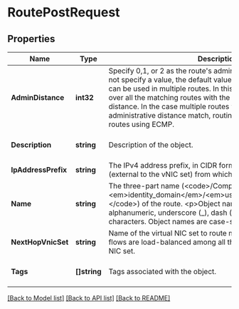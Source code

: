 # RoutePostRequest

## Properties
Name | Type | Description | Notes
------------ | ------------- | ------------- | -------------
**AdminDistance** | **int32** | Specify 0,1, or 2 as the route&#39;s administrative distance. If you do not specify a value, the default value is 0. &lt;p&gt;The same prefix can be used in multiple routes. In this case, packets are routed over all the matching routes with the lowest administrative distance. In the case multiple routes with the same lowest administrative distance match, routing occurs over all these routes using ECMP. | [optional] [default to null]
**Description** | **string** | Description of the object. | [optional] [default to null]
**IpAddressPrefix** | **string** | The IPv4 address prefix, in CIDR format, of the external network (external to the vNIC set) from which you want to route traffic. | [default to null]
**Name** | **string** | The three-part name (&lt;code&gt;/Compute-&lt;em&gt;identity_domain&lt;/em&gt;/&lt;em&gt;user&lt;/em&gt;/&lt;em&gt;object&lt;/em&gt;&lt;/code&gt;) of the route. &lt;p&gt;Object names can contain only alphanumeric, underscore (_), dash (-), and period (.) characters. Object names are case-sensitive. | [default to null]
**NextHopVnicSet** | **string** | Name of the virtual NIC set to route matching packets to. Routed flows are load-balanced among all the virtual NICs in the virtual NIC set. | [default to null]
**Tags** | **[]string** | Tags associated with the object. | [optional] [default to null]

[[Back to Model list]](../README.md#documentation-for-models) [[Back to API list]](../README.md#documentation-for-api-endpoints) [[Back to README]](../README.md)


